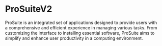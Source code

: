 # ProSuiteV2
ProSuite is an integrated set of applications designed to provide users with a comprehensive and efficient experience in managing various tasks. From customizing the interface to installing essential software, ProSuite aims to simplify and enhance user productivity in a computing environment.
